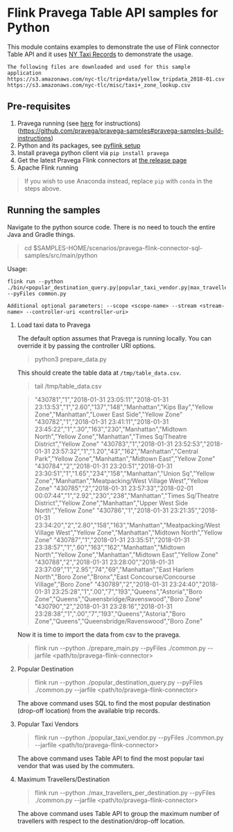 # Flink Pravega Table API samples for Python

This module contains examples to demonstrate the use of Flink connector Table API and it uses [NY Taxi Records](http://www.nyc.gov/html/tlc/html/about/trip_record_data.shtml) to demonstrate the usage.
```
The following files are downloaded and used for this sample application
https://s3.amazonaws.com/nyc-tlc/trip+data/yellow_tripdata_2018-01.csv
https://s3.amazonaws.com/nyc-tlc/misc/taxi+_zone_lookup.csv
```

## Pre-requisites
1. Pravega running (see [here](http://pravega.io/docs/latest/getting-started/) for instructions)(https://github.com/pravega/pravega-samples#pravega-samples-build-instructions)
2. Python and its packages, see [pyflink setup](https://ci.apache.org/projects/flink/flink-docs-stable/docs/dev/python/installation/)
3. Install pravega python client via `pip install pravega`
3. Get the latest Pravega Flink connectors at [the release page](https://github.com/pravega/flink-connectors/releases)
4. Apache Flink running

> If you wish to use Anaconda instead, replace `pip` with `conda` in the steps above.

## Running the samples

Navigate to the python source code. There is no need to touch the entire Java and Gradle things.
> cd $SAMPLES-HOME/scenarios/pravega-flink-connector-sql-samples/src/main/python

Usage:

```
flink run --python ./bin/<popular_destination_query.py|popular_taxi_vendor.py|max_travellers_per_destination.py> --pyFiles common.py

Additional optional parameters: --scope <scope-name> --stream <stream-name> --controller-uri <controller-uri>
```

1. Load taxi data to Pravega

    The default option assumes that Pravega is running locally. You can override it by passing the controller URI options.

    > python3 prepare_data.py

    This should create the table data at `/tmp/table_data.csv`.

    > tail /tmp/table_data.csv

    > "430781","1","2018-01-31 23:05:11","2018-01-31 23:13:53","1","2.60","137","148","Manhattan","Kips Bay","Yellow Zone","Manhattan","Lower East Side","Yellow Zone"
    > "430782","1","2018-01-31 23:41:11","2018-01-31 23:45:22","1",".30","163","230","Manhattan","Midtown North","Yellow Zone","Manhattan","Times Sq/Theatre District","Yellow Zone"
    > "430783","1","2018-01-31 23:52:53","2018-01-31 23:57:32","1","1.20","43","162","Manhattan","Central Park","Yellow Zone","Manhattan","Midtown East","Yellow Zone"
    > "430784","2","2018-01-31 23:20:51","2018-01-31 23:30:51","1","1.65","234","158","Manhattan","Union Sq","Yellow Zone","Manhattan","Meatpacking/West Village West","Yellow Zone"
    > "430785","2","2018-01-31 23:57:33","2018-02-01 00:07:44","1","2.92","230","238","Manhattan","Times Sq/Theatre District","Yellow Zone","Manhattan","Upper West Side North","Yellow Zone"
    > "430786","1","2018-01-31 23:21:35","2018-01-31 23:34:20","2","2.80","158","163","Manhattan","Meatpacking/West Village West","Yellow Zone","Manhattan","Midtown North","Yellow Zone"
    > "430787","1","2018-01-31 23:35:51","2018-01-31 23:38:57","1",".60","163","162","Manhattan","Midtown North","Yellow Zone","Manhattan","Midtown East","Yellow Zone"
    > "430788","2","2018-01-31 23:28:00","2018-01-31 23:37:09","1","2.95","74","69","Manhattan","East Harlem North","Boro Zone","Bronx","East Concourse/Concourse Village","Boro Zone"
    > "430789","2","2018-01-31 23:24:40","2018-01-31 23:25:28","1",".00","7","193","Queens","Astoria","Boro Zone","Queens","Queensbridge/Ravenswood","Boro Zone"
    > "430790","2","2018-01-31 23:28:16","2018-01-31 23:28:38","1",".00","7","193","Queens","Astoria","Boro Zone","Queens","Queensbridge/Ravenswood","Boro Zone"

    Now it is time to import the data from csv to the pravega.

    > flink run --python ./prepare_main.py --pyFiles ./common.py --jarfile <path/to/pravega-flink-connector>

2. Popular Destination

    > flink run --python ./popular_destination_query.py --pyFiles ./common.py --jarfile <path/to/pravega-flink-connector>

    The above command uses SQL to find the most popular destination (drop-off location) from the available trip records.

3. Popular Taxi Vendors

    > flink run --python ./popular_taxi_vendor.py --pyFiles ./common.py --jarfile <path/to/pravega-flink-connector>

    The above command uses Table API to find the most popular taxi vendor that was used by the commuters.

4. Maximum Travellers/Destination

    > flink run --python ./max_travellers_per_destination.py --pyFiles ./common.py --jarfile <path/to/pravega-flink-connector>

    The above command uses Table API to group the maximum number of travellers with respect to the destination/drop-off location. 
